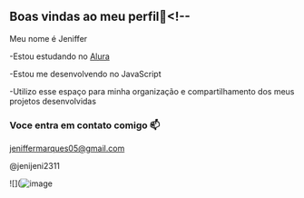 ## Boas vindas ao meu perfil👋<!--

Meu nome é Jeniffer

-Estou estudando no [Alura](https://www.alura.com.br)

-Estou me desenvolvendo no JavaScript

-Utilizo esse espaço para minha organização e compartilhamento dos meus projetos desenvolvidas

### Voce entra em contato comigo 📫

jeniffermarques05@gmail.com

@jenijeni2311

![](![image](https://github.com/jenijeni2311/jenijeni2311/assets/171200518/97cafbc0-6fcc-429a-aca1-11224f3da5ee)



